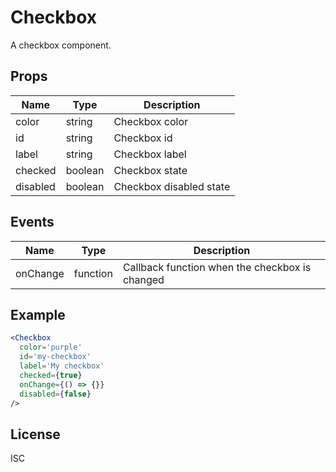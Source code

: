 # Checkbox

A checkbox component.

## Props

| Name     | Type    | Description             |
| -------- | ------- | ----------------------- |
| color    | string  | Checkbox color          |
| id       | string  | Checkbox id             |
| label    | string  | Checkbox label          |
| checked  | boolean | Checkbox state          |
| disabled | boolean | Checkbox disabled state |

## Events

| Name     | Type     | Description                                    |
| -------- | -------- | ---------------------------------------------- |
| onChange | function | Callback function when the checkbox is changed |

## Example

```jsx
<Checkbox
  color='purple'
  id='my-checkbox'
  label='My checkbox'
  checked={true}
  onChange={() => {}}
  disabled={false}
/>
```

## License

ISC

